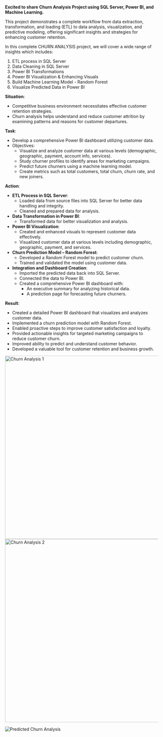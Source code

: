 **Excited to share Churn Analysis Project using SQL Server, Power BI, and Machine Learning.**

This project demonstrates a complete workflow from data extraction, transformation, and loading (ETL) to data analysis, visualization, and predictive modeling, offering significant insights and strategies for enhancing customer retention.

In this complete CHURN ANALYSIS project, we will cover a wide range of insights which includes:
1. ETL process in SQL Server
2. Data Cleaning in SQL Server
3. Power BI Transformations
4. Power BI Visualization & Enhancing Visuals
5. Build Machine Learning Model - Random Forest
6. Visualize Predicted Data in Power BI

**Situation**:
- Competitive business environment necessitates effective customer retention strategies.
- Churn analysis helps understand and reduce customer attrition by examining patterns and reasons for customer departures.

**Task**:
- Develop a comprehensive Power BI dashboard utilizing customer data.
- Objectives:
  - Visualize and analyze customer data at various levels (demographic, geographic, payment, account info, services).
  - Study churner profiles to identify areas for marketing campaigns.
  - Predict future churners using a machine learning model.
  - Create metrics such as total customers, total churn, churn rate, and new joiners.

**Action**:
- **ETL Process in SQL Server**:
  - Loaded data from source files into SQL Server for better data handling and integrity.
  - Cleaned and prepared data for analysis.
- **Data Transformation in Power BI**:
  - Transformed data for better visualization and analysis.
- **Power BI Visualization**:
  - Created and enhanced visuals to represent customer data effectively.
  - Visualized customer data at various levels including demographic, geographic, payment, and services.
- **Churn Prediction Model – Random Forest**:
  - Developed a Random Forest model to predict customer churn.
  - Trained and validated the model using customer data.
- **Integration and Dashboard Creation**:
  - Imported the predicted data back into SQL Server.
  - Connected the data to Power BI.
  - Created a comprehensive Power BI dashboard with:
    - An executive summary for analyzing historical data.
    - A prediction page for forecasting future churners.

**Result**:
- Created a detailed Power BI dashboard that visualizes and analyzes customer data.
- Implemented a churn prediction model with Random Forest.
- Enabled proactive steps to improve customer satisfaction and loyalty.
- Provided actionable insights for targeted marketing campaigns to reduce customer churn.
- Improved ability to predict and understand customer behavior.
- Developed a valuable tool for customer retention and business growth.

<img width="602" alt="Churn Analysis 1" src="https://github.com/mdiftekhar1992/Churn-Analysis-SSMS-Power-BI-Machine-Learning-/assets/150526044/4491ce37-1d89-4331-9453-dc48ac5ab382">

<img width="602" alt="Churn Analysis 2" src="https://github.com/mdiftekhar1992/Churn-Analysis-SSMS-Power-BI-Machine-Learning-/assets/150526044/d6855c32-90a6-4690-85b4-7965d4f8fed2">

![Predicted Churn Analysis](https://github.com/mdiftekhar1992/Churn-Analysis-SSMS-Power-BI-Machine-Learning-/assets/150526044/d787817b-9881-4ac1-9c1a-97e71f5a2952)


